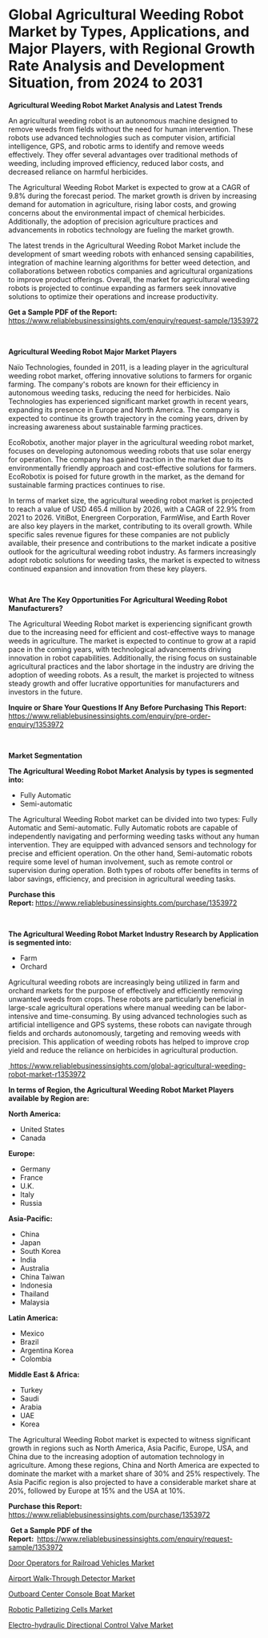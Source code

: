 <p><h1>Global Agricultural Weeding Robot Market by Types, Applications, and Major Players, with Regional Growth Rate Analysis and Development Situation, from 2024 to 2031</h1></p><p><strong>Agricultural Weeding Robot Market Analysis and Latest Trends</strong></p>
<p><p>An agricultural weeding robot is an autonomous machine designed to remove weeds from fields without the need for human intervention. These robots use advanced technologies such as computer vision, artificial intelligence, GPS, and robotic arms to identify and remove weeds effectively. They offer several advantages over traditional methods of weeding, including improved efficiency, reduced labor costs, and decreased reliance on harmful herbicides.</p><p>The Agricultural Weeding Robot Market is expected to grow at a CAGR of 9.8% during the forecast period. The market growth is driven by increasing demand for automation in agriculture, rising labor costs, and growing concerns about the environmental impact of chemical herbicides. Additionally, the adoption of precision agriculture practices and advancements in robotics technology are fueling the market growth.</p><p>The latest trends in the Agricultural Weeding Robot Market include the development of smart weeding robots with enhanced sensing capabilities, integration of machine learning algorithms for better weed detection, and collaborations between robotics companies and agricultural organizations to improve product offerings. Overall, the market for agricultural weeding robots is projected to continue expanding as farmers seek innovative solutions to optimize their operations and increase productivity.</p></p>
<p><strong>Get a Sample PDF of the Report:&nbsp;</strong> <a href="https://www.reliablebusinessinsights.com/enquiry/request-sample/1353972">https://www.reliablebusinessinsights.com/enquiry/request-sample/1353972</a></p>
<p>&nbsp;</p>
<p><strong>Agricultural Weeding Robot Major Market Players</strong></p>
<p><p>Naïo Technologies, founded in 2011, is a leading player in the agricultural weeding robot market, offering innovative solutions to farmers for organic farming. The company's robots are known for their efficiency in autonomous weeding tasks, reducing the need for herbicides. Naïo Technologies has experienced significant market growth in recent years, expanding its presence in Europe and North America. The company is expected to continue its growth trajectory in the coming years, driven by increasing awareness about sustainable farming practices.</p><p>EcoRobotix, another major player in the agricultural weeding robot market, focuses on developing autonomous weeding robots that use solar energy for operation. The company has gained traction in the market due to its environmentally friendly approach and cost-effective solutions for farmers. EcoRobotix is poised for future growth in the market, as the demand for sustainable farming practices continues to rise.</p><p>In terms of market size, the agricultural weeding robot market is projected to reach a value of USD 465.4 million by 2026, with a CAGR of 22.9% from 2021 to 2026. VitiBot, Energreen Corporation, FarmWise, and Earth Rover are also key players in the market, contributing to its overall growth. While specific sales revenue figures for these companies are not publicly available, their presence and contributions to the market indicate a positive outlook for the agricultural weeding robot industry. As farmers increasingly adopt robotic solutions for weeding tasks, the market is expected to witness continued expansion and innovation from these key players.</p></p>
<p>&nbsp;</p>
<p><strong>What Are The Key Opportunities For Agricultural Weeding Robot Manufacturers?</strong></p>
<p><p>The Agricultural Weeding Robot market is experiencing significant growth due to the increasing need for efficient and cost-effective ways to manage weeds in agriculture. The market is expected to continue to grow at a rapid pace in the coming years, with technological advancements driving innovation in robot capabilities. Additionally, the rising focus on sustainable agricultural practices and the labor shortage in the industry are driving the adoption of weeding robots. As a result, the market is projected to witness steady growth and offer lucrative opportunities for manufacturers and investors in the future.</p></p>
<p><strong>Inquire or Share Your Questions If Any Before Purchasing This Report:</strong> <a href="https://www.reliablebusinessinsights.com/enquiry/pre-order-enquiry/1353972">https://www.reliablebusinessinsights.com/enquiry/pre-order-enquiry/1353972</a></p>
<p>&nbsp;</p>
<p><strong>Market Segmentation</strong></p>
<p><strong>The Agricultural Weeding Robot Market Analysis by types is segmented into:</strong></p>
<p><ul><li>Fully Automatic</li><li>Semi-automatic</li></ul></p>
<p><p>The Agricultural Weeding Robot market can be divided into two types: Fully Automatic and Semi-automatic. Fully Automatic robots are capable of independently navigating and performing weeding tasks without any human intervention. They are equipped with advanced sensors and technology for precise and efficient operation. On the other hand, Semi-automatic robots require some level of human involvement, such as remote control or supervision during operation. Both types of robots offer benefits in terms of labor savings, efficiency, and precision in agricultural weeding tasks.</p></p>
<p><strong>Purchase this Report:&nbsp;</strong><a href="https://www.reliablebusinessinsights.com/purchase/1353972">https://www.reliablebusinessinsights.com/purchase/1353972</a></p>
<p>&nbsp;</p>
<p><strong>The Agricultural Weeding Robot Market Industry Research by Application is segmented into:</strong></p>
<p><ul><li>Farm</li><li>Orchard</li></ul></p>
<p><p>Agricultural weeding robots are increasingly being utilized in farm and orchard markets for the purpose of effectively and efficiently removing unwanted weeds from crops. These robots are particularly beneficial in large-scale agricultural operations where manual weeding can be labor-intensive and time-consuming. By using advanced technologies such as artificial intelligence and GPS systems, these robots can navigate through fields and orchards autonomously, targeting and removing weeds with precision. This application of weeding robots has helped to improve crop yield and reduce the reliance on herbicides in agricultural production.</p></p>
<p><a href="https://www.reliablebusinessinsights.com/global-agricultural-weeding-robot-market-r1353972">&nbsp;https://www.reliablebusinessinsights.com/global-agricultural-weeding-robot-market-r1353972</a></p>
<p><strong>In terms of Region, the Agricultural Weeding Robot Market Players available by Region are:</strong></p>
<p>
    <p> <strong> North America: </strong>
        <ul>
            <li>United States</li>
            <li>Canada</li>
        </ul>
        </p> 
    <p> <strong> Europe: </strong>
        <ul>
            <li>Germany</li>
            <li>France</li>
            <li>U.K.</li>
            <li>Italy</li>
            <li>Russia</li>
        </ul>
        </p> 
    <p> <strong> Asia-Pacific: </strong>
        <ul>
            <li>China</li>
            <li>Japan</li>
            <li>South Korea</li>
            <li>India</li>
            <li>Australia</li>
            <li>China Taiwan</li>
            <li>Indonesia</li>
            <li>Thailand</li>
            <li>Malaysia</li>
        </ul>
        </p> 
    <p> <strong> Latin America: </strong>
        <ul>
            <li>Mexico</li>
            <li>Brazil</li>
            <li>Argentina Korea</li>
            <li>Colombia</li>
        </ul>
        </p> 
    <p> <strong> Middle East & Africa: </strong>
        <ul>
            <li>Turkey</li>
            <li>Saudi</li>
            <li>Arabia</li>
            <li>UAE</li>
            <li>Korea</li>
        </ul>
    </p>
    </p>
<p><p>The Agricultural Weeding Robot market is expected to witness significant growth in regions such as North America, Asia Pacific, Europe, USA, and China due to the increasing adoption of automation technology in agriculture. Among these regions, China and North America are expected to dominate the market with a market share of 30% and 25% respectively. The Asia Pacific region is also projected to have a considerable market share at 20%, followed by Europe at 15% and the USA at 10%.</p></p>
<p><strong>Purchase this Report: </strong><a href="https://www.reliablebusinessinsights.com/purchase/1353972">https://www.reliablebusinessinsights.com/purchase/1353972</a></p>
<p>&nbsp;<strong>Get a Sample PDF of the Report:&nbsp;&nbsp;</strong><a href="https://www.reliablebusinessinsights.com/enquiry/request-sample/1353972">https://www.reliablebusinessinsights.com/enquiry/request-sample/1353972</a></p>
<p><strong></strong></p>
<p><p><a href="https://github.com/nicoletavirag/Market-Research-Report-List-4/blob/main/door-operators-for-railroad-vehicles-market.md">Door Operators for Railroad Vehicles Market</a></p><p><a href="https://github.com/mauripalmi/Market-Research-Report-List-4/blob/main/airport-walk-through-detector-market.md">Airport Walk-Through Detector Market</a></p><p><a href="https://github.com/gulaimolin/Market-Research-Report-List-5/blob/main/outboard-center-console-boat-market.md">Outboard Center Console Boat Market</a></p><p><a href="https://github.com/ochgvvcj16/Market-Research-Report-List-1/blob/main/robotic-palletizing-cells-market.md">Robotic Palletizing Cells Market</a></p><p><a href="https://github.com/btwcqfvq34/Market-Research-Report-List-2/blob/main/electro-hydraulic-directional-control-valve-market.md">Electro-hydraulic Directional Control Valve Market</a></p></p>